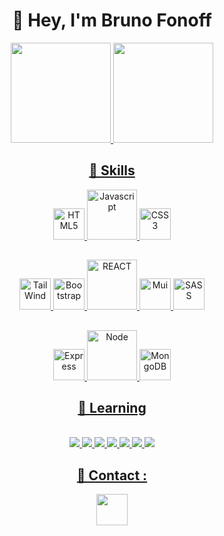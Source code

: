 <div align="center">
<h1>🖖  Hey, I'm Bruno Fonoff  </h1>
</div>
<div align="center">
  <a href="https://github.com/bruno-fonoff">
  <img height="160px" src="https://github-readme-stats.vercel.app/api/top-langs/?username=bruno-fonoff&layout=compact&langs_count=7&theme=midnight-purple&hide=Shell&langs_count=6"/>
  <img height="160px" src="https://github-readme-stats.vercel.app/api?username=bruno-fonoff&show_icons=true&theme=midnight-purple&count_private=true"/>
 </div> 
  

<div align="center">
<h2>🧰 Skills</h2>
<img src="https://cdn.jsdelivr.net/gh/devicons/devicon/icons/html5/html5-original.svg" alt="HTML5" height="50"/>
    
<img src="https://cdn.jsdelivr.net/gh/devicons/devicon/icons/javascript/javascript-original.svg" alt="Javascript" height="80">
    
<img src="https://cdn.jsdelivr.net/gh/devicons/devicon/icons/css3/css3-original.svg" alt="CSS3" height="50"/>
  
##
    
<img src="https://cdn.jsdelivr.net/gh/devicons/devicon/icons/tailwindcss/tailwindcss-plain.svg" alt="TailWind" height="50">
<img src="https://cdn.jsdelivr.net/gh/devicons/devicon/icons/bootstrap/bootstrap-original.svg" alt="Bootstrap" height="50">
<img src="https://cdn.jsdelivr.net/gh/devicons/devicon/icons/react/react-original-wordmark.svg" alt="REACT" height="80">
<img src="https://cdn.jsdelivr.net/gh/devicons/devicon/icons/materialui/materialui-original.svg" alt="Mui" height="50">
<img src="https://cdn.jsdelivr.net/gh/devicons/devicon/icons/sass/sass-original.svg" alt="SASS" height="50">
    
##
    
<img src="https://cdn.jsdelivr.net/gh/devicons/devicon/icons/express/express-original.svg" alt="Express" height="50">
    <img src="https://cdn.jsdelivr.net/gh/devicons/devicon/icons/nodejs/nodejs-original.svg" alt="Node" height="80">
<img src="https://cdn.jsdelivr.net/gh/devicons/devicon/icons/mongodb/mongodb-original-wordmark.svg" alt="MongoDB" height="50">

</div>

<div align="center">
<h2>📝 Learning</h2>
  
<br/>
<img src="https://img.shields.io/badge/TypeScript-007ACC?style=for-the-badge&logo=typescript&logoColor=white" />
<img src="https://img.shields.io/badge/Next-black?style=for-the-badge&logo=next.js&logoColor=white" />
<img src="https://img.shields.io/badge/redux-%23593d88.svg?style=for-the-badge&logo=redux&logoColor=white" />
<img src="https://img.shields.io/badge/nestjs-%23E0234E.svg?style=for-the-badge&logo=nestjs&logoColor=white" />
<img src="https://img.shields.io/badge/mysql-%2300f.svg?style=for-the-badge&logo=mysql&logoColor=white" />
<img src="https://img.shields.io/badge/postgres-%23316192.svg?style=for-the-badge&logo=postgresql&logoColor=white" />
<img src="https://img.shields.io/badge/-jest-%23C21325?style=for-the-badge&logo=jest&logoColor=white" />

  
##  📧 Contact :
<a href="https://www.linkedin.com/in/bruno-fonoff/">
<img src="https://cdn.jsdelivr.net/gh/devicons/devicon/icons/linkedin/linkedin-original.svg" height="50" />
</div>
          
          
          









